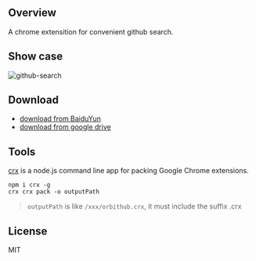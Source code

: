 ## Overview
A chrome extensition for convenient github search.

## Show case
![github-search](http://i1.piimg.com/567571/d6a5af7220705152.gif)

## Download
* [download from BaiduYun](https://pan.baidu.com/s/1pL8Qi3x)
* [download from google drive](https://drive.google.com/open?id=0B3aIq_rAoUdwNGNCS1pEQnU0cGc)

## Tools
[crx](https://github.com/oncletom/crx) is a node.js command line app for packing Google Chrome extensions.

```
npm i crx -g
crx crx pack -o outputPath
```

>`outputPath` is like `/xxx/orbithub.crx`, it must include the suffix .crx

## License
MIT

